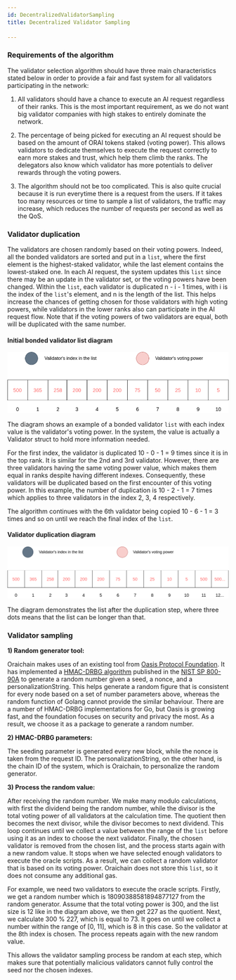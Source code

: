 ```yaml
---
id: DecentralizedValidatorSampling
title: Decentralized Validator Sampling

---
```


### Requirements of the algorithm

The validator selection algorithm should have three main characteristics stated below in order to provide a fair and fast system for all validators participating in the network:

1. All validators should have a chance to execute an AI request regardless of their ranks. This is the most important requirement, as we do not want big validator companies with high stakes to entirely dominate the network. 

2. The percentage of being picked for executing an AI request should be based on the amount of ORAI tokens staked (voting power). This allows validators to dedicate themselves to execute the request correctly to earn more stakes and trust, which help them climb the ranks. The delegators also know which validator has more potentials to deliver rewards through the voting powers.

3. The algorithm should not be too complicated. This is also quite crucial because it is run everytime there is a request from the users. If it takes too many resources or time to sample a list of validators, the traffic may increase, which reduces the number of requests per second as well as the QoS.

### Validator duplication

The validators are chosen randomly based on their voting powers. Indeed, all the bonded validators are sorted and put in a ```list```, where the first element is the highest-staked validator, while the last element contains the lowest-staked one. In each AI request, the system updates this ```list``` since there may be an update in the validator set, or the voting powers have been changed. Within the ```list```, each validator is duplicated n - i - 1 times, with i is the index of the ```list```'s element, and n is the length of the list. This helps increase the chances of getting chosen for those validators with high voting powers, while validators in the lower ranks also can participate in the AI request flow. Note that if the voting powers of two validators are equal, both will be duplicated with the same number.

#### Initial bonded validator list diagram

![Initial bonded validator list diagram](../../static/img/sorted_val_list.png)

The diagram shows an example of a bonded validator ```list``` with each index value is the validator's voting power. In the system, the value is actually a Validator struct to hold more information needed.

For the first index, the validator is duplicated 10 - 0 - 1 = 9 times since it is in the top rank. It is similar for the 2nd and 3rd validator. However, there are three validators having the same voting power value, which makes them equal in ranks despite having different indexes. Consequently, these validators will be duplicated based on the first encounter of this voting power. In this example, the number of duplication is 10 - 2 - 1 = 7 times which applies to three validators in the index 2, 3, 4 respectively. 

The algorithm continues with the 6th validator being copied 10 - 6 - 1 = 3 times and so on until we reach the final index of the ```list```.

#### Validator duplication diagram

![Validator duplication diagram](../../static/img/validator_duplication.png)

The diagram demonstrates the list after the duplication step, where three dots means that the list can be longer than that. 

### Validator sampling

**1) Random generator tool:**

Oraichain makes uses of an existing tool from [Oasis Protocol Foundation](https://oasisprotocol.org/). It has implemented a [HMAC-DRBG algorithm](https://github.com/oasisprotocol/oasis-core/blob/master/go/common/crypto/drbg/hmac_drbg.go) published in the [NIST SP 800-90A](https://nvlpubs.nist.gov/nistpubs/SpecialPublications/NIST.SP.800-90Ar1.pdf) to generate a random number given a seed, a nonce, and a personalizationString. This helps generate a random figure that is consistent for every node based on a set of number parameters above, whereas the random function of Golang cannot provide the similar behaviour. There are a number of HMAC-DRBG implementations for Go, but Oasis is growing fast, and the foundation focuses on security and privacy the most. As a result, we choose it as a package to generate a random number.

**2) HMAC-DRBG parameters:**

The seeding parameter is generated every new block, while the nonce is taken from the request ID. The personalizationString, on the other hand, is the chain ID of the system, which is Oraichain, to personalize the random generator.

**3) Process the random value:**

After receiving the random number. We make many modulo calculations, with first the dividend being the random number, while the divisor is the total voting power of all validators at the calculation time. The quotient then becomes the next divisor, while the divisor becomes to next dividend. This loop continues until we collect a value between the range of the ```list``` before using it as an index to choose the next validator. Finally, the chosen validator is removed from the chosen list, and the process starts again with a new random value. It stops when we have selected enough validators to execute the oracle scripts. As a result, we can collect a random validator that is based on its voting power. Oraichain does not store this ```list```, so it does not consume any additional gas.

For example, we need two validators to execute the oracle scripts. Firstly, we get a random number which is 18090388581894877127 from the random generator. Assume that the total voting power is 300, and the list size is 12 like in the diagram above, we then get 227 as the quotient. Next, we calculate 300 % 227, which is equal to 73. It goes on until we collect a number within the range of [0, 11], which is 8 in this case. So the validator at the 8th index is chosen. The process repeats again with the new random value.

This allows the validator sampling process be random at each step, which makes sure that potentially malicious validators cannot fully control the seed nor the chosen indexes.

<!-- ---
id: DecentralizedValidatorSampling
title: Decentralized Validator Sampling

---

The validators are chosen in turns based on their voting powers. Each validator has a turn point, which is increased after every newly committed block. A validator with a high voting power will have its point increased faster than other validators with lower voting powers. As a result, validators with a large amount of stakes will have more turns of running oracle scripts and collecting rewards. The top k-validators that has the highest turn points with k is the number of validators given by users will execute the oracle scripts before reseting those points to zero.

However, there is a maximum value of how fast the turn point can increase after each successful block. This prevents large staked validators to entirely dominate the queue and give validators with low tokens staked a better chance to execute the scripts. -->
